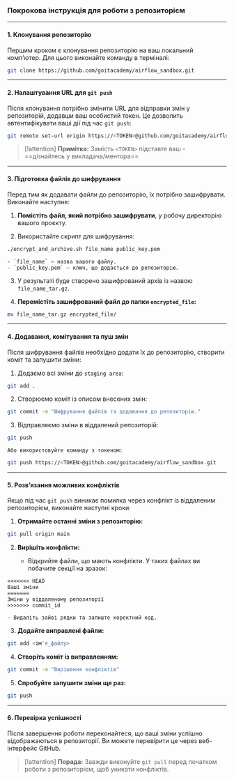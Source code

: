 ### Покрокова інструкція для роботи з репозиторієм

---

#### 1. Клонування репозиторію

Першим кроком є клонування репозиторію на ваш локальний комп’ютер. Для цього виконайте команду в терміналі:

```bash
git clone https://github.com/goitacademy/airflow_sandbox.git
```

---

#### 2. Налаштування URL для `git push`

Після клонування потрібно змінити URL для відправки змін у репозиторій, додавши ваш особистий токен. Це дозволить автентифікувати ваші дії під час `git push`:

```bash
git remote set-url origin https://<TOKEN>@github.com/goitacademy/airflow_sandbox.git
```

> [!attention]
> **Примітка:** Замість `<TOKEN>` підставте ваш - ==дізнайтесь у викладача/ментора== 

---

#### 3. Підготовка файлів до шифрування

Перед тим як додавати файли до репозиторію, їх потрібно зашифрувати. Виконайте наступне:

1. **Помістіть файл, який потрібно зашифрувати**, у робочу директорію вашого проєкту.
    
2. Використайте скрипт для шифрування:
    
```bash
./encrypt_and_archive.sh file_name public_key.pem
```
    
    - `file_name` — назва вашого файлу.
    - `public_key.pem` — ключ, що додається до репозиторію.
3. У результаті буде створено зашифрований архів із назвою `file_name_tar.gz`.
    
4. **Перемістіть зашифрований файл до папки `encrypted_file`:**
    
```bash
mv file_name_tar.gz encrypted_file/
```
    

---

#### 4. Додавання, комітування та пуш змін

Після шифрування файлів необхідно додати їх до репозиторію, створити коміт та запушити зміни:

1. Додаємо всі зміни до `staging area`:
    
```bash
git add .
```
    
2. Створюємо коміт із описом внесених змін:
    
```bash
git commit -m "Шифрування файлів та додавання до репозиторію."
```
    
3. Відправляємо зміни в віддалений репозиторій:
    
```bash
git push
```
    
    Або використовуйте команду з токеном:
    
```bash
git push https://<TOKEN>@github.com/goitacademy/airflow_sandbox.git
```


---

#### 5. Розв’язання можливих конфліктів

Якщо під час `git push` виникає помилка через конфлікт із віддаленим репозиторієм, виконайте наступні кроки:

1. **Отримайте останні зміни з репозиторію:**
    
```bash
git pull origin main
```
    
2. **Вирішіть конфлікти:**
    
    - Відкрийте файли, що мають конфлікти. У таких файлах ви побачите секції на зразок:
        
```
<<<<<<< HEAD
Ваші зміни
=======
Зміни у віддаленому репозиторії
>>>>>>> commit_id
```
        
    - Видаліть зайві рядки та залиште коректний код.
3. **Додайте виправлені файли:**

```bash
git add <ім'я_файлу>
```
    
4. **Створіть коміт із виправленням:**
    
```bash
git commit -m "Вирішення конфліктів"
```
    
5. **Спробуйте запушити зміни ще раз:**
    
```bash
git push
```
    

---

#### 6. Перевірка успішності

Після завершення роботи переконайтеся, що ваші зміни успішно відображаються в репозиторії. Ви можете перевірити це через веб-інтерфейс GitHub.

> [!attention]
> **Порада:** Завжди виконуйте `git pull` перед початком роботи з репозиторієм, щоб уникати конфліктів.
